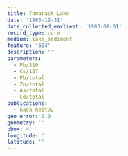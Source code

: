 ```yaml
---
title: Tamarack Lake
date: '1983-12-31'
date_collected_earliest: '1983-01-01'
record_type: core
medium: lake_sediment
feature: '604'
description: ''
parameters:
  - Pb/210
  - Cs/137
  - Pb/total
  - Zn/total
  - As/total
  - Cd/total
publications:
  - kada_heit92
geo_error: 0.0
geometry: ''
bbox: ~
longitude: ''
latitude: ''
---
```

